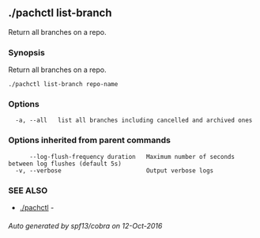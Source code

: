 ## ./pachctl list-branch

Return all branches on a repo.

### Synopsis


Return all branches on a repo.

```
./pachctl list-branch repo-name
```

### Options

```
  -a, --all   list all branches including cancelled and archived ones
```

### Options inherited from parent commands

```
      --log-flush-frequency duration   Maximum number of seconds between log flushes (default 5s)
  -v, --verbose                        Output verbose logs
```

### SEE ALSO
* [./pachctl](./pachctl.md)	 - 

###### Auto generated by spf13/cobra on 12-Oct-2016
